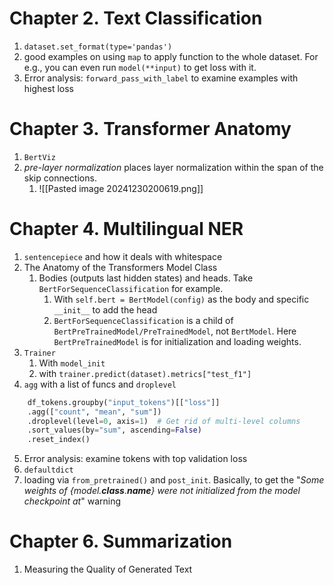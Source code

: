 # Chapter 2. Text Classification
1. `dataset.set_format(type='pandas')`
2. good examples on using `map` to apply function to the whole dataset. For e.g., you can even run `model(**input)` to get loss with it.
3. Error analysis: `forward_pass_with_label` to examine examples with highest loss

# Chapter 3. Transformer Anatomy
1. `BertViz`
2. *pre-layer normalization* places layer normalization within the span of the skip connections.
	1. ![[Pasted image 20241230200619.png]]

# Chapter 4. Multilingual NER
1. `sentencepiece` and how it deals with whitespace
2. The Anatomy of the Transformers Model Class
	1. Bodies (outputs last hidden states) and heads. Take `BertForSequenceClassification` for example.
		1. With `self.bert = BertModel(config)` as the body and specific `__init__` to add the head
		2. `BertForSequenceClassification` is a child of `BertPreTrainedModel/PreTrainedModel`, not `BertModel`. Here `BertPreTrainedModel` is for initialization and loading weights.
3. `Trainer`
	1. With `model_init`
	2. with `trainer.predict(dataset).metrics["test_f1"]`
4. `agg` with a list of funcs and `droplevel` 
```python
    df_tokens.groupby("input_tokens")[["loss"]]
    .agg(["count", "mean", "sum"])
    .droplevel(level=0, axis=1)  # Get rid of multi-level columns
    .sort_values(by="sum", ascending=False)
    .reset_index()
```
5. Error analysis: examine tokens with top validation loss
6. `defaultdict`
7. loading via `from_pretrained()` and `post_init`. Basically, to get the "*Some weights of {model.__class__.__name__} were not initialized from the model checkpoint at*" warning

# Chapter 6. Summarization
1. Measuring the Quality of Generated Text